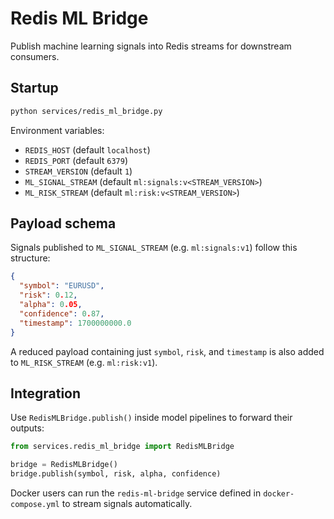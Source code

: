 # Redis ML Bridge

Publish machine learning signals into Redis streams for downstream consumers.

## Startup

```bash
python services/redis_ml_bridge.py
```

Environment variables:

- `REDIS_HOST` (default `localhost`)
- `REDIS_PORT` (default `6379`)
- `STREAM_VERSION` (default `1`)
- `ML_SIGNAL_STREAM` (default `ml:signals:v<STREAM_VERSION>`)
- `ML_RISK_STREAM` (default `ml:risk:v<STREAM_VERSION>`)

## Payload schema

Signals published to `ML_SIGNAL_STREAM` (e.g. `ml:signals:v1`) follow this structure:

```json
{
  "symbol": "EURUSD",
  "risk": 0.12,
  "alpha": 0.05,
  "confidence": 0.87,
  "timestamp": 1700000000.0
}
```

A reduced payload containing just `symbol`, `risk`, and `timestamp` is also added to `ML_RISK_STREAM` (e.g. `ml:risk:v1`).

## Integration

Use `RedisMLBridge.publish()` inside model pipelines to forward their outputs:

```python
from services.redis_ml_bridge import RedisMLBridge

bridge = RedisMLBridge()
bridge.publish(symbol, risk, alpha, confidence)
```

Docker users can run the `redis-ml-bridge` service defined in `docker-compose.yml` to stream signals automatically.
